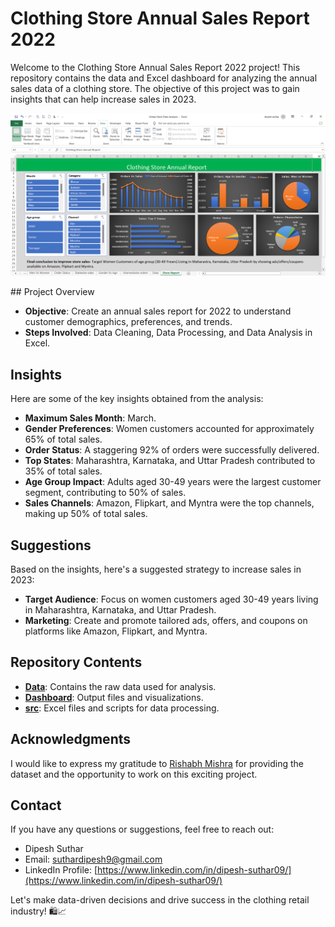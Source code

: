 # Clothing Store Annual Sales Report 2022

Welcome to the Clothing Store Annual Sales Report 2022 project! This repository contains the data and Excel dashboard for analyzing the annual sales data of a clothing store. The objective of this project was to gain insights that can help increase sales in 2023.
<p align="center">
 <img src=https://github.com/Dipesh-09/Clothing-store-anual-report/blob/main/Dashboard%20image.png>
</p>
## Project Overview

- **Objective**: Create an annual sales report for 2022 to understand customer demographics, preferences, and trends.
- **Steps Involved**: Data Cleaning, Data Processing, and Data Analysis in Excel.

## Insights

Here are some of the key insights obtained from the analysis:

- **Maximum Sales Month**: March.
- **Gender Preferences**: Women customers accounted for approximately 65% of total sales.
- **Order Status**: A staggering 92% of orders were successfully delivered.
- **Top States**: Maharashtra, Karnataka, and Uttar Pradesh contributed to 35% of total sales.
- **Age Group Impact**: Adults aged 30-49 years were the largest customer segment, contributing to 50% of sales.
- **Sales Channels**: Amazon, Flipkart, and Myntra were the top channels, making up 50% of total sales.

## Suggestions

Based on the insights, here's a suggested strategy to increase sales in 2023:

- **Target Audience**: Focus on women customers aged 30-49 years living in Maharashtra, Karnataka, and Uttar Pradesh.
- **Marketing**: Create and promote tailored ads, offers, and coupons on platforms like Amazon, Flipkart, and Myntra.

## Repository Contents

- **[Data](https://github.com/Dipesh-09/Clothing-store-anual-report/blob/main/Dataset.xlsx)**: Contains the raw data used for analysis.
- **[Dashboard](https://github.com/Dipesh-09/Clothing-store-anual-report/blob/main/Dashboard.xlsx)**: Output files and visualizations.
- **[src](https://github.com/Dipesh-09/Clothing-store-anual-report/blob/main/Clothing%20Store%20Data%20Analysis.xlsx)**: Excel files and scripts for data processing.

## Acknowledgments

I would like to express my gratitude to [Rishabh Mishra](https://www.linkedin.com/in/rishabhnmishra/) for providing the dataset and the opportunity to work on this exciting project.

## Contact

If you have any questions or suggestions, feel free to reach out:

- Dipesh Suthar
- Email: suthardipesh9@gmail.com
- LinkedIn Profile: [https://www.linkedin.com/in/dipesh-suthar09/](https://www.linkedin.com/in/dipesh-suthar09/)

Let's make data-driven decisions and drive success in the clothing retail industry! 🛍️📈
